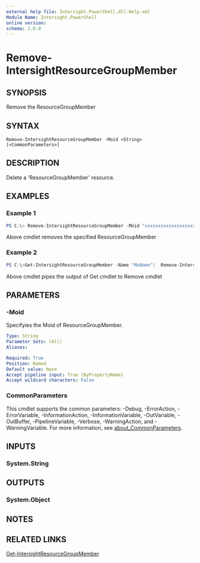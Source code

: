 ```yaml
---
external help file: Intersight.PowerShell.dll-Help.xml
Module Name: Intersight.PowerShell
online version:
schema: 2.0.0
---
```


# Remove-IntersightResourceGroupMember

## SYNOPSIS
Remove the ResourceGroupMember

## SYNTAX

```
Remove-IntersightResourceGroupMember -Moid <String> [<CommonParameters>]
```

## DESCRIPTION
Delete a &apos;ResourceGroupMember&apos; resource.

## EXAMPLES

### Example 1
```powershell
PS C:\> Remove-IntersightResourceGroupMember -Moid "xxxxxxxxxxxxxxxxxxxxxxxxxxx"
```
Above cmdlet removes the specified ResourceGroupMember 

### Example 2
```powershell
PS C:\>Get-IntersightResourceGroupMember -Name "MoName"|  Remove-IntersightResourceGroupMember
```
Above cmdlet pipes the output of Get cmdlet to Remove cmdlet

## PARAMETERS

### -Moid
Specifyies the Moid of ResourceGroupMember.

```yaml
Type: String
Parameter Sets: (All)
Aliases:

Required: True
Position: Named
Default value: None
Accept pipeline input: True (ByPropertyName)
Accept wildcard characters: False
```

### CommonParameters
This cmdlet supports the common parameters: -Debug, -ErrorAction, -ErrorVariable, -InformationAction, -InformationVariable, -OutVariable, -OutBuffer, -PipelineVariable, -Verbose, -WarningAction, and -WarningVariable. For more information, see [about_CommonParameters](http://go.microsoft.com/fwlink/?LinkID=113216).

## INPUTS

### System.String

## OUTPUTS

### System.Object
## NOTES

## RELATED LINKS

[Get-IntersightResourceGroupMember](./Get-IntersightResourceGroupMember.md)

